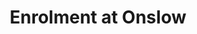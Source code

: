 ---
align: right
id: enrolment
title: Enrolment at Onslow
description: >-
 You can enrol on <a href="https://www.onslow.school.nz/enrolment/">the school's enrolment page</a>
---